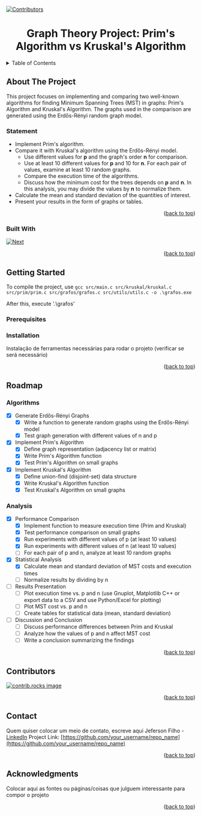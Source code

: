 [![Contributors][contributors-shield]][contributors-url]

<div align="center">
  <h1 align="center">Graph Theory Project: Prim's Algorithm vs Kruskal's Algorithm</h1>
</div>

<!-- TABLE OF CONTENTS -->
<details>
  <summary>Table of Contents</summary>
  <ol>
    <li>
      <a href="#about-the-project">About The Project</a>
      <ul>
        <li><a href="#built-with">Built With</a></li>
      </ul>
    </li>
    <li>
      <a href="#getting-started">Getting Started</a>
      <ul>
        <li><a href="#prerequisites">Prerequisites</a></li>
        <li><a href="#installation">Installation</a></li>
      </ul>
    </li>
    <li><a href="#roadmap">Roadmap</a></li>
    <li><a href="#contributors">Contributors</a></li>
    <li><a href="#contact">Contact</a></li>
    <li><a href="#acknowledgments">Acknowledgments</a></li>
  </ol>
</details>

<!-- ABOUT THE PROJECT -->
## About The Project
This project focuses on implementing and comparing two well-known algorithms for finding Minimum Spanning Trees (MST) in graphs: Prim's Algorithm and Kruskal's Algorithm. The graphs used in the comparison are generated using the Erdős-Rényi random graph model.

### Statement
* Implement Prim's algorithm.
* Compare it with Kruskal's algorithm using the Erdős-Rényi model.
   * Use different values for **p** and the graph's order **n** for comparison.
   * Use at least 10 different values for **p** and 10 for **n**. For each pair of values, examine at least 10 random graphs.
   * Compare the execution time of the algorithms.
   * Discuss how the minimum cost for the trees depends on **p** and **n**. In this analysis, you may divide the values by **n** to normalize them.
* Calculate the mean and standard deviation of the quantities of interest.
* Present your results in the form of graphs or tables.

<p align="right">(<a href="#readme-top">back to top</a>)</p>

### Built With

[![Next][Cpp]][Cpp-url]

<p align="right">(<a href="#readme-top">back to top</a>)</p>

<!-- GETTING STARTED -->
## Getting Started

To compile the project, use `gcc src/main.c src/kruskal/kruskal.c src/prim/prim.c src/grafos/grafos.c src/utils/utils.c -o .\grafos.exe`

After this, execute '.\grafos'

### Prerequisites

### Installation

Instalação de ferramentas necessárias para rodar o projeto (verificar se será necessário)

<p align="right">(<a href="#readme-top">back to top</a>)</p>

<!-- ROADMAP -->
## Roadmap

### Algorithms
- [X] Generate Erdős-Rényi Graphs
    - [X] Write a function to generate random graphs using the Erdős-Rényi model
    - [X] Test graph generation with different values of n and p
- [X] Implement Prim's Algorithm
    - [X] Define graph representation (adjacency list or matrix)
    - [X] Write Prim's Algorithm function
    - [X] Test Prim's Algorithm on small graphs
- [X] Implement Kruskal's Algorithm
    - [X] Define union-find (disjoint-set) data structure
    - [X] Write Kruskal's Algorithm function
    - [X] Test Kruskal's Algorithm on small graphs

### Analysis
- [X] Performance Comparison
    - [X] Implement function to measure execution time (Prim and Kruskal)
    - [X] Test performance comparison on small graphs
    - [X] Run experiments with different values of p (at least 10 values)
    - [X] Run experiments with different values of n (at least 10 values)
    - [ ] For each pair of p and n, analyze at least 10 random graphs
- [X] Statistical Analysis
    - [X] Calculate mean and standard deviation of MST costs and execution times
    - [ ] Normalize results by dividing by n
- [ ] Results Presentation
    - [ ] Plot execution time vs. p and n (use Gnuplot, Matplotlib C++ or export data to a CSV and use Python/Excel for plotting)
    - [ ] Plot MST cost vs. p and n
    - [ ] Create tables for statistical data (mean, standard deviation)
- [ ] Discussion and Conclusion
    - [ ] Discuss performance differences between Prim and Kruskal
    - [ ] Analyze how the values of p and n affect MST cost
    - [ ] Write a conclusion summarizing the findings

<p align="right">(<a href="#readme-top">back to top</a>)</p>

<!-- CONTRIBUTING -->
## Contributors

<a href="https://github.com/Jeferson-Filho/PrimAlgorithm/graphs/contributors">
  <img src="https://contrib.rocks/image?repo=Jeferson-Filho/PrimAlgorithm" alt="contrib.rocks image" />
</a>

<p align="right">(<a href="#readme-top">back to top</a>)</p>

<!-- CONTACT -->
## Contact

Quem quiser colocar um meio de contato, escreve aqui
Jeferson Filho - [LinkedIn](https://www.linkedin.com/in/jdietrichfho/)
Project Link: [https://github.com/your_username/repo_name](https://github.com/your_username/repo_name)

<p align="right">(<a href="#readme-top">back to top</a>)</p>

<!-- ACKNOWLEDGMENTS -->
## Acknowledgments

Colocar aqui as fontes ou páginas/coisas que julguem interessante para compor o projeto

<p align="right">(<a href="#readme-top">back to top</a>)</p>

<!-- MARKDOWN LINKS & IMAGES -->
<!-- https://www.markdownguide.org/basic-syntax/#reference-style-links -->
[contributors-shield]: https://img.shields.io/github/contributors/Jeferson-Filho/PrimAlgorithm.svg?style=for-the-badge
[contributors-url]: https://github.com/Jeferson-Filho/PrimAlgorithm/graphs/contributors
[Cpp]: https://img.shields.io/badge/C%2B%2B-00599C?style=for-the-badge&logo=c%2B%2B&logoColor=white
[Cpp-url]: https://devdocs.io/cpp/
